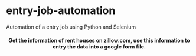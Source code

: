 # entry-job-automation
Automation of a entry job using Python and Selenium

<h4 align="center">Get the information of rent houses on zillow.com, use this information to entry the data into a google form file.</h4>

